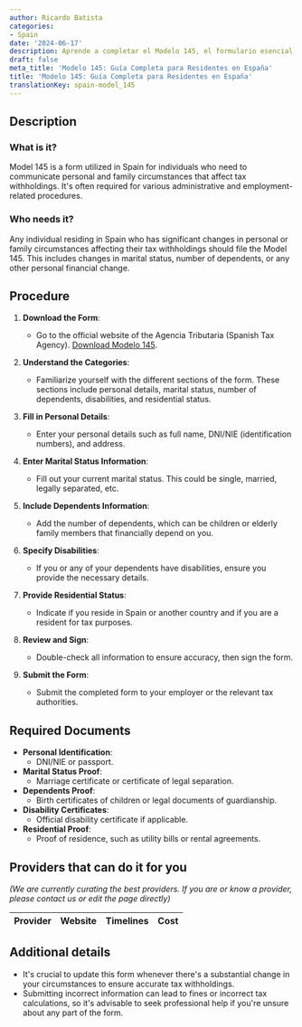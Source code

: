 ```yaml
---
author: Ricardo Batista
categories:
- Spain
date: '2024-06-17'
description: Aprende a completar el Modelo 145, el formulario esencial para comunicar cambios personales y familiares que afectan tus retenciones fiscales en España.
draft: false
meta_title: 'Modelo 145: Guía Completa para Residentes en España'
title: 'Modelo 145: Guía Completa para Residentes en España'
translationKey: spain-model_145
---
```



## Description
### What is it?
Model 145 is a form utilized in Spain for individuals who need to communicate personal and family circumstances that affect tax withholdings. It's often required for various administrative and employment-related procedures.

### Who needs it?
Any individual residing in Spain who has significant changes in personal or family circumstances affecting their tax withholdings should file the Model 145. This includes changes in marital status, number of dependents, or any other personal financial change.

## Procedure

1. **Download the Form**:
   - Go to the official website of the Agencia Tributaria (Spanish Tax Agency). [Download Modelo 145](https://www.agenciatributaria.es).

2. **Understand the Categories**:
   - Familiarize yourself with the different sections of the form. These sections include personal details, marital status, number of dependents, disabilities, and residential status.

3. **Fill in Personal Details**:
   - Enter your personal details such as full name, DNI/NIE (identification numbers), and address.

4. **Enter Marital Status Information**:
   - Fill out your current marital status. This could be single, married, legally separated, etc.

5. **Include Dependents Information**:
   - Add the number of dependents, which can be children or elderly family members that financially depend on you.

6. **Specify Disabilities**:
   - If you or any of your dependents have disabilities, ensure you provide the necessary details.

7. **Provide Residential Status**:
   - Indicate if you reside in Spain or another country and if you are a resident for tax purposes.

8. **Review and Sign**:
   - Double-check all information to ensure accuracy, then sign the form.

9. **Submit the Form**:
   - Submit the completed form to your employer or the relevant tax authorities.

## Required Documents
- **Personal Identification**:
  - DNI/NIE or passport.
- **Marital Status Proof**:
  - Marriage certificate or certificate of legal separation.
- **Dependents Proof**:
  - Birth certificates of children or legal documents of guardianship.
- **Disability Certificates**:
  - Official disability certificate if applicable.
- **Residential Proof**:
  - Proof of residence, such as utility bills or rental agreements.

## Providers that can do it for you
_(We are currently curating the best providers. If you are or know a provider, please contact us or edit the page directly)_

| Provider        |     Website     |     Timelines    |       Cost      |
| --------------- | --------------- |  :-------------: | :-------------: |

## Additional details
- It's crucial to update this form whenever there's a substantial change in your circumstances to ensure accurate tax withholdings.
- Submitting incorrect information can lead to fines or incorrect tax calculations, so it's advisable to seek professional help if you're unsure about any part of the form.

